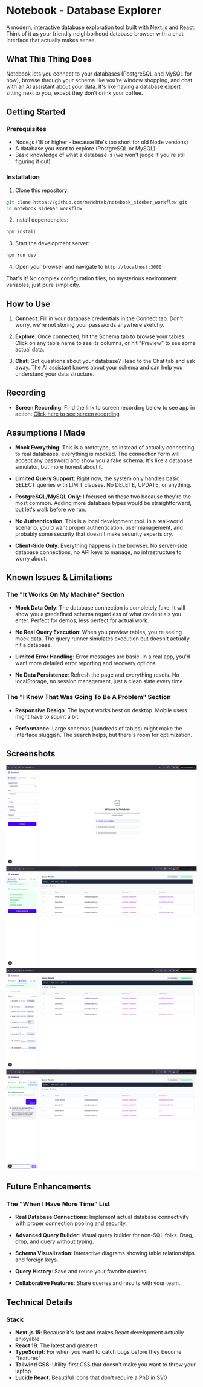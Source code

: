 # Notebook - Database Explorer

A modern, interactive database exploration tool built with Next.js and React. Think of it as your friendly neighborhood database browser with a chat interface that actually makes sense.

## What This Thing Does

Notebook lets you connect to your databases (PostgreSQL and MySQL for now), browse through your schema like you're window shopping, and chat with an AI assistant about your data. It's like having a database expert sitting next to you, except they don't drink your coffee.

## Getting Started

### Prerequisites

- Node.js (18 or higher - because life's too short for old Node versions)
- A database you want to explore (PostgreSQL or MySQL)
- Basic knowledge of what a database is (we won't judge if you're still figuring it out)

### Installation

1. Clone this repository:
```bash
git clone https://github.com/meMehtab/notebook_sidebar_workflow.git
cd notebook_sidebar_workflow
```

2. Install dependencies:
```bash
npm install
```

3. Start the development server:
```bash
npm run dev
```

4. Open your browser and navigate to `http://localhost:3000`

That's it! No complex configuration files, no mysterious environment variables, just pure simplicity.

## How to Use

1. **Connect**: Fill in your database credentials in the Connect tab. Don't worry, we're not storing your passwords anywhere sketchy.

2. **Explore**: Once connected, hit the Schema tab to browse your tables. Click on any table name to see its columns, or hit "Preview" to see some actual data.

3. **Chat**: Got questions about your database? Head to the Chat tab and ask away. The AI assistant knows about your schema and can help you understand your data structure.

## Recording
- **Screen Recording**:  Find the link to screen recording below to see app in action:
[Click here to see screen recording](https://www.loom.com/share/4940ba7772bb4eb0b9956a797b831f61?sid=d7134f3b-ddc1-4468-a093-fc85ef660487) 

## Assumptions I Made

- **Mock Everything**: This is a prototype, so instead of actually connecting to real databases, everything is mocked. The connection form will accept any password and show you a fake schema. It's like a database simulator, but more honest about it.

- **Limited Query Support**: Right now, the system only handles basic SELECT queries with LIMIT clauses. No DELETE, UPDATE, or anything.

- **PostgreSQL/MySQL Only**: I focused on these two because they're the most common. Adding more database types would be straightforward, but let's walk before we run.

- **No Authentication**: This is a local development tool. In a real-world scenario, you'd want proper authentication, user management, and probably some security that doesn't make security experts cry.

- **Client-Side Only**: Everything happens in the browser. No server-side database connections, no API keys to manage, no infrastructure to worry about.

## Known Issues & Limitations

### The "It Works On My Machine" Section

- **Mock Data Only**: The database connection is completely fake. It will show you a predefined schema regardless of what credentials you enter. Perfect for demos, less perfect for actual work.

- **No Real Query Execution**: When you preview tables, you're seeing mock data. The query runner simulates execution but doesn't actually hit a database.

- **Limited Error Handling**: Error messages are basic. In a real app, you'd want more detailed error reporting and recovery options.

- **No Data Persistence**: Refresh the page and everything resets. No localStorage, no session management, just a clean slate every time.

### The "I Knew That Was Going To Be A Problem" Section

- **Responsive Design**: The layout works best on desktop. Mobile users might have to squint a bit.

- **Performance**: Large schemas (hundreds of tables) might make the interface sluggish. The search helps, but there's room for optimization.

## Screenshots
![Home Page](images/Screenshot%20from%202025-07-07%2017-51-04.png)
![Login Successful](images/Screenshot%20from%202025-07-07%2018-11-48.png)
![Browse Schema](images/Screenshot%20from%202025-07-07%2018-11-54.png)
![AI Chat](images/Screenshot%20from%202025-07-07%2018-12-01.png)

## Future Enhancements

### The "When I Have More Time" List

- **Real Database Connections**: Implement actual database connectivity with proper connection pooling and security.

- **Advanced Query Builder**: Visual query builder for non-SQL folks. Drag, drop, and query without typing.

- **Schema Visualization**: Interactive diagrams showing table relationships and foreign keys.

- **Query History**: Save and reuse your favorite queries.

- **Collaborative Features**: Share queries and results with your team.

## Technical Details

### Stack

- **Next.js 15**: Because it's fast and makes React development actually enjoyable
- **React 19**: The latest and greatest
- **TypeScript**: For when you want to catch bugs before they become "features"
- **Tailwind CSS**: Utility-first CSS that doesn't make you want to throw your laptop
- **Lucide React**: Beautiful icons that don't require a PhD in SVG
